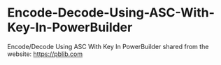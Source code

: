 # Encode-Decode-Using-ASC-With-Key-In-PowerBuilder
Encode/Decode Using ASC With Key In PowerBuilder
shared from the website: https://pblib.com
